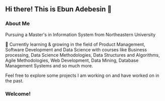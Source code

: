 ## Hi there! This is Ebun Adebesin 👋

### About Me

Pursuing a Master's in Information System from Northeastern University

🌱 Currently learning & growing in the field of Product Management, Software Development and Data Science with courses like Business processing, Data Science Methodologies, Data Structures and Algorithms, Agile Methodologies, Web Development, Data Mining, Database Management Systems and so much more.

Feel free to explore some projects I am working on and have worked on in the past.

### Welcome!

<!--
**ebadebesin/ebadebesin** is a ✨ _special_ ✨ repository because its `README.md` (this file) appears on your GitHub profile.

Here are some ideas to get you started:

- 🔭 I’m currently working on ...
- 🌱 I’m currently learning ...
- 👯 I’m looking to collaborate on ...
- 🤔 I’m looking for help with ...
- 💬 Ask me about ...
- 📫 How to reach me: ...
- 😄 Pronouns: ...
- ⚡ Fun fact: ...
-->
